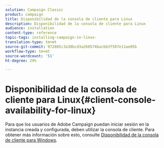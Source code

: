 ```yaml
---
solution: Campaign Classic
product: campaign
title: Disponibilidad de la consola de cliente para Linux
description: Disponibilidad de la consola de cliente para Linux
audience: installation
content-type: reference
topic-tags: installing-campaign-in-linux-
translation-type: tm+mt
source-git-commit: 972885c3a38bcd3a260574bacbb3f507e11ae05b
workflow-type: tm+mt
source-wordcount: '51'
ht-degree: 29%

---
```



# Disponibilidad de la consola de cliente para Linux{#client-console-availability-for-linux}

Para que los usuarios de Adobe Campaign puedan iniciar sesión en la instancia creada y configurada, deben utilizar la consola de cliente. Para obtener más información sobre esto, consulte [Disponibilidad de la consola de cliente para Windows](../../installation/using/client-console-availability-for-windows.md).

